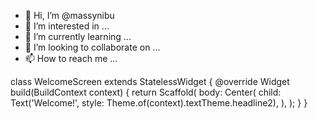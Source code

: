 - 👋 Hi, I’m @massynibu
- 👀 I’m interested in ...
- 🌱 I’m currently learning ...
- 💞️ I’m looking to collaborate on ...
- 📫 How to reach me ...

<!---
massynibu/massynibu is a ✨ special ✨ repository because its `README.md` (this file) appears on your GitHub profile.
You can click the Preview link to take a look at your changes.
--->
class WelcomeScreen extends StatelessWidget {
  @override
  Widget build(BuildContext context) {
    return Scaffold(
      body: Center(
        child: Text('Welcome!', style: Theme.of(context).textTheme.headline2),
      ),
    );
  }
}
